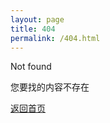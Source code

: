 ```yaml
---
layout: page
title: 404
permalink: /404.html
---
```


Not found

您要找的内容不存在

[返回首页](http://ojabc.com)
